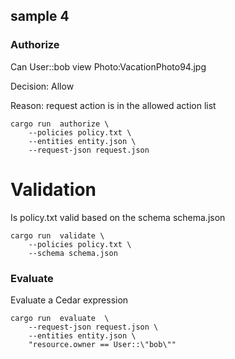 ## sample 4

### Authorize

 Can User::bob view Photo:VacationPhoto94.jpg

 Decision: Allow

 Reason: request action is in the allowed action list
```
cargo run  authorize \
    --policies policy.txt \
    --entities entity.json \
    --request-json request.json
```




# Validation

Is policy.txt valid based on the schema schema.json

```
cargo run  validate \
    --policies policy.txt \
    --schema schema.json
```

### Evaluate

Evaluate a Cedar expression

```
cargo run  evaluate  \
    --request-json request.json \
    --entities entity.json \
    "resource.owner == User::\"bob\""
```